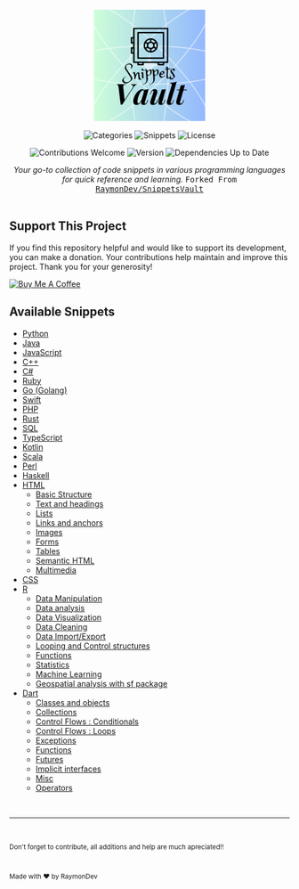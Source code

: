 <br />

<div align="center">
  <img src ="./assets/vault.png" width="200px" height="200px"/>
<br />

  <div>

![Categories](https://img.shields.io/badge/Categories-19-brightgreen)
![Snippets](https://img.shields.io/badge/Snippets-1043-lightblue)
![License](https://img.shields.io/badge/License-MIT-blue.svg)

</div>

<div>

![Contributions Welcome](https://img.shields.io/badge/Contributions-Welcome-brightgreen.svg)
![Version](https://img.shields.io/badge/Version-1.0.0-brightgreen)
![Dependencies Up to Date](https://img.shields.io/badge/Dependencies-Up%20to%20Date-brightgreen)

</div>
    <i>Your go-to collection of code snippets in various programming languages for quick reference and learning.</i>
    <samp>Forked From <a href="https://github.com/RaymonDev/SnippetsVault">RaymonDev/SnippetsVault</a></samp>
</div>

<br />

## Support This Project

If you find this repository helpful and would like to support its development, you can make a donation. Your contributions help maintain and improve this project. Thank you for your generosity!

<a href="https://ko-fi.com/raymondev" target="_blank"><img src="https://uploads-ssl.webflow.com/5c14e387dab576fe667689cf/61e11ddcc39341db4958c5cc_Supportbutton.png" alt="Buy Me A Coffee" height="41" width="174"></a>

## Available Snippets

- [Python](Python/python_snippets.md)
- [Java](Java/java_snippets.md)
- [JavaScript](JavaScript/javascript_snippets.md)
- [C++](CPP/cpp_snippets.md)
- [C#](Csharp/csharp_snippets.md)
- [Ruby](Ruby/ruby_snippets.md)
- [Go (Golang)](Golang/golang_snippets.md)
- [Swift](Swift/swift_snippets.md)
- [PHP](PHP/php_snippets.md)
- [Rust](Rust/rust_snippets.md)
- [SQL](SQL/sql_snippets.md)
- [TypeScript](TypeScript/typescript_snippets.md)
- [Kotlin](Kotlin/kotlin_snippets.md)
- [Scala](Scala/scala_snippets.md)
- [Perl](Perl/perl_snippets.md)
- [Haskell](Haskell/haskell_snippets.md)
- [HTML](HTML/html_snippets.md)
  - [Basic Structure](HTML/html_snippets.md)
  - [Text and headings](HTML/html_textandheadings_snippets.md)
  - [Lists](HTML/html_lists_snippets.md)
  - [Links and anchors](HTML/html_linksanchors_snippets.md)
  - [Images](HTML/html_images_snippets.md)
  - [Forms](HTML/html_forms_snippets.md)
  - [Tables](HTML/html_tables_snippets.md)
  - [Semantic HTML](HTML/html_semantic_snippets.md)
  - [Multimedia](HTML/html_multimedia_snippets.md)
- [CSS](CSS/css_snippets.md)
- [R](R/r_snippets.md)
  - [Data Manipulation](R/r_datamanipulation_snippets.md)
  - [Data analysis](R/r_datanalysis_snippets.md)
  - [Data Visualization](R/r_datavisualization_snippets.md)
  - [Data Cleaning](R/r_datacleaning_snippets.md)
  - [Data Import/Export](R/r_dataimportexport_snippets.md)
  - [Looping and Control structures](R/r_loopingandcontrol_snippets.md)
  - [Functions](R/r_functions_snippets.md)
  - [Statistics](R/r_statistics_snippets.md)
  - [Machine Learning](R/r_machinelearning_snippets.md)
  - [Geospatial analysis with sf package](R/r_geospatialanalysis_sf_snippets.md)
- [Dart](Dart/dart_getting_started_snippets.md)
  - [Classes and objects](Dart/dart_classes_objects_snippets.md)
  - [Collections](Dart/dart_collections_snippets.md)
  - [Control Flows : Conditionals](Dart/dart_conditionals_snippets.md)
  - [Control Flows : Loops](Dart/dart_loops_snippets.md)
  - [Exceptions](Dart/dart_exceptions_snippets.md)
  - [Functions](Dart/dart_functions_snippets.md)
  - [Futures](Dart/dart_futures_snippets.md)
  - [Implicit interfaces](Dart/dart_implicit_interface_snippets.md)
  - [Misc](Dart/dart_miscellaneous_snippets.md)
  - [Operators](Dart/dart_operators_snippets.md)

<br />

---

<br />

<sup>Don't forget to contribute, all additions and help are much apreciated!!</sup>
<br />
<br />
<br />
<sup>Made with ❤️ by RaymonDev</sup>
